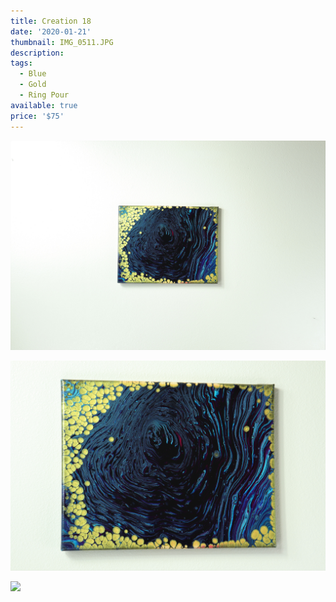 ```yaml
---
title: Creation 18
date: '2020-01-21'
thumbnail: IMG_0511.JPG
description: 
tags:
  - Blue
  - Gold
  - Ring Pour
available: true
price: '$75'
---
```


![](IMG_0510.JPG)

![](IMG_0507.JPG)

![](IMG_0008.JPG)

